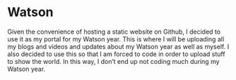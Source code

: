 # Watson
Given the convenience of hosting a static website on Github, I decided to use it as my portal for my Watson year. This is where I will be uploading all my blogs and videos and updates about my Watson year as well as myself. I also decided to use this so that I am forced to code in order to upload stuff to show the world. In this way, I don’t end up not coding much during my Watson year.  
